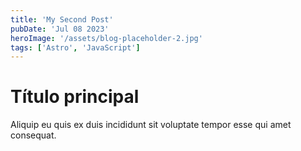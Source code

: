 ```yaml
---
title: 'My Second Post'
pubDate: 'Jul 08 2023'
heroImage: '/assets/blog-placeholder-2.jpg'
tags: ['Astro', 'JavaScript']
---
```

# Título principal

Aliquip eu quis ex duis incididunt sit voluptate tempor esse qui amet consequat.